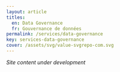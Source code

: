 ```yaml
---
layout: article
titles:
  en: Data Governance
  fr: Gouvernance de données
permalink: /services/data-governance
key: services-data-governance
cover: /assets/svg/value-svgrepo-com.svg
---
```

_Site content under development_